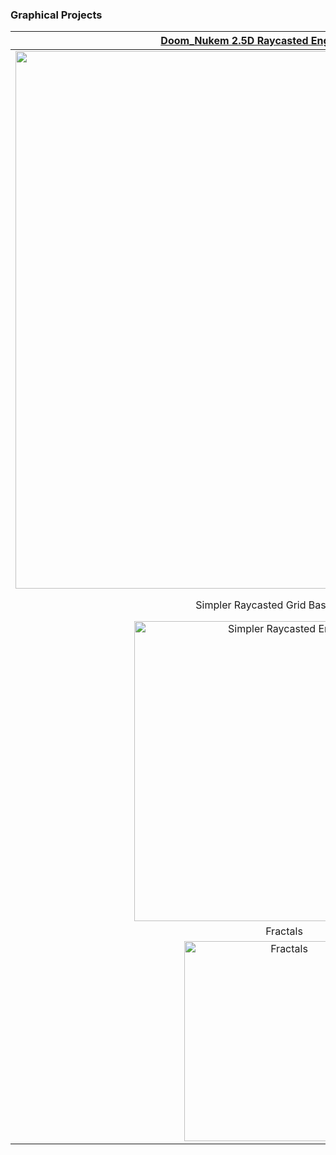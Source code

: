 ### Graphical Projects
<a href="https://github.com/samuaaltonen/doom-nukem/">Doom_Nukem 2.5D Raycasted Engine, C, CPU only</a> |  Map Editor for the engine 
:-------------------------:|:-------------------------:
<img width="860" alt="" src="https://user-images.githubusercontent.com/53992736/218329547-0c80e2ed-848f-4c4d-b91d-aa11c747438b.png"> | [![Watch the video](https://user-images.githubusercontent.com/53992736/218330811-675c125e-e92a-420d-ae1e-264fd7aca380.jpg)]([https://user-images.githubusercontent.com/4020810/218316566-2672e570-f932-4b9f-9a1b-d6b8710bce23.mp4])
Simpler Raycasted Grid Based Engine | <a href="https://github.com/HenTah/Gamejam_2023">Game Jam 2023</a>, click image for video
<img width="480" alt="Simpler Raycasted Engine" src="https://user-images.githubusercontent.com/53992736/218329552-59f39cbd-7647-4e9b-8118-7d2e51fbbec1.png"> | [![Watch the video](https://user-images.githubusercontent.com/53992736/216842053-bd1732ca-cc64-4b98-9cbb-003a21f8ff3e.png)](https://puu.sh/Jz2hC/13e2887fd2.mp4)
Fractals | 2D Platformer on Android Java
<img width="320" alt="Fractals" src="https://user-images.githubusercontent.com/53992736/218329643-324b8d83-5c71-47ff-ac34-03f5e5f9e1d3.jpg"> | <img width="240" alt="EZCLMR" src="https://user-images.githubusercontent.com/53992736/218330219-53071a32-89d9-4815-95b2-457df44ef227.jpg">


<!--
**HenTah/HenTah** is a ✨ _special_ ✨ repository because its `README.md` (this file) appears on your GitHub profile.

Here are some ideas to get you started:

- 🔭 I’m currently working on ...
- 🌱 I’m currently learning ...
- 👯 I’m looking to collaborate on ...
- 🤔 I’m looking for help with ...
- 💬 Ask me about ...
- 📫 How to reach me: ...
- 😄 Pronouns: ...
- ⚡ Fun fact: ...
-->
